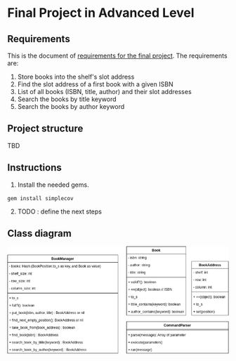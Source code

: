 # Final Project in Advanced Level
## Requirements
This is the document of [requirements for the final project](https://classroom.google.com/w/MjY1NDM0Njg4MDQ2/tc/MjY1NTQ1MTM2NjUw). The requirements are:
1. Store books into the shelf's slot address
2. Find the slot address of a first book with a given ISBN
3. List of all books (ISBN, title, author) and their slot addresses
4. Search the books by title keyword
5. Search the books by author keyword

## Project structure
TBD

## Instructions
1. Install the needed gems.
```
gem install simplecov
```
2. TODO : define the next steps

## Class diagram
<img src="docs/class-v1.png" width=700>